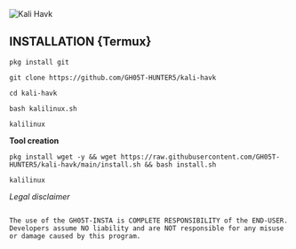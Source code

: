 <img src="https://raw.githubusercontent.com/GH05T-HUNTER5/kali-havk/main/.gh05t-hunter5/kali%20havk.jpg" alt="Kali Havk">

## INSTALLATION {Termux}

```
pkg install git
```
```
git clone https://github.com/GH05T-HUNTER5/kali-havk
```
```
cd kali-havk
```
```
bash kalilinux.sh
```
```
kalilinux 
```

<b> Tool creation</b>

```
pkg install wget -y && wget https://raw.githubusercontent.com/GH05T-HUNTER5/kali-havk/main/install.sh && bash install.sh
```
```
kalilinux
```

<i>Legal disclaimer</i>

````
                                                                                          The use of the GH05T-INSTA is COMPLETE RESPONSIBILITY of the END-USER. Developers assume NO liability and are NOT responsible for any misuse or damage caused by this program.
````
